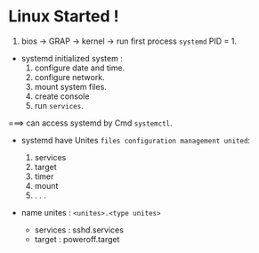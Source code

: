 # Linux Started !
1. bios -> GRAP -> kernel -> run first process `systemd` PID = 1.
- systemd initialized system :
	1. configure date and time.
	2. configure network.
	3. mount system files.
	4. create console
	5. run `services`.


===> can access systemd by Cmd `systemctl`.
- systemd have Unites `files configuration management united`:
	1. services
	2. target
	3. timer
	4. mount
	5.  . . .

- name unites : `<unites>.<type unites>` 
	- services : sshd.services
	- target : poweroff.target  
